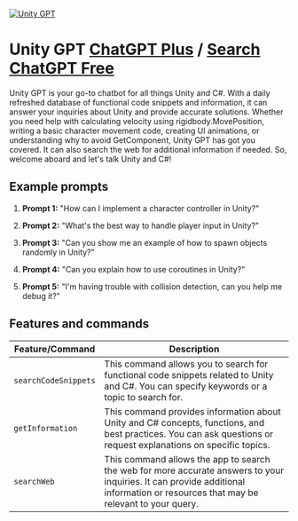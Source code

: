 
[![Unity GPT](https://files.oaiusercontent.com/file-OF9y62kmGXuU4KCberPWxEfA?se=2123-10-21T21%3A48%3A40Z&sp=r&sv=2021-08-06&sr=b&rscc=max-age%3D31536000%2C%20immutable&rscd=attachment%3B%20filename%3D7a509736-4bad-4581-8a4c-4d4a8060ab67.png&sig=NVsW2b4T%2BU0rspYIVTc/ce2xe6i7a170lIR9SOjXfoo%3D)](https://chat.openai.com/g/g-YDkPh1fun-unity-gpt)

# Unity GPT [ChatGPT Plus](https://chat.openai.com/g/g-YDkPh1fun-unity-gpt) / [Search ChatGPT Free](https://gptcall.net/index.html#/?search=Unity%20GPT)

Unity GPT is your go-to chatbot for all things Unity and C#. With a daily refreshed database of functional code snippets and information, it can answer your inquiries about Unity and provide accurate solutions. Whether you need help with calculating velocity using rigidbody.MovePosition, writing a basic character movement code, creating UI animations, or understanding why to avoid GetComponent, Unity GPT has got you covered. It can also search the web for additional information if needed. So, welcome aboard and let's talk Unity and C#!

## Example prompts

1. **Prompt 1:** "How can I implement a character controller in Unity?"

2. **Prompt 2:** "What's the best way to handle player input in Unity?"

3. **Prompt 3:** "Can you show me an example of how to spawn objects randomly in Unity?"

4. **Prompt 4:** "Can you explain how to use coroutines in Unity?"

5. **Prompt 5:** "I'm having trouble with collision detection, can you help me debug it?"

## Features and commands

| Feature/Command | Description |
| --- | --- |
| `searchCodeSnippets` | This command allows you to search for functional code snippets related to Unity and C#. You can specify keywords or a topic to search for. |
| `getInformation` | This command provides information about Unity and C# concepts, functions, and best practices. You can ask questions or request explanations on specific topics. |
| `searchWeb` | This command allows the app to search the web for more accurate answers to your inquiries. It can provide additional information or resources that may be relevant to your query. |


